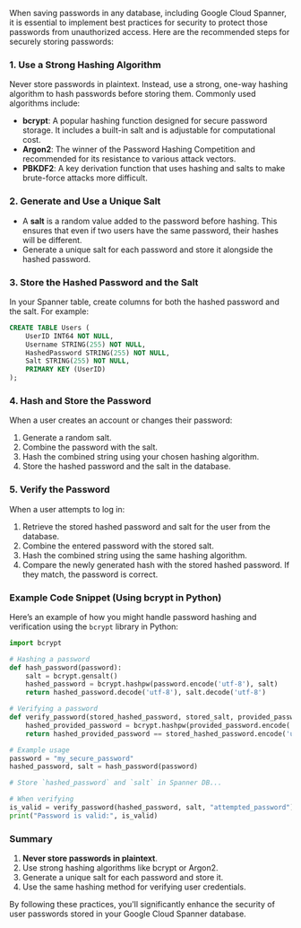When saving passwords in any database, including Google Cloud Spanner, it is essential to implement best practices for security to protect those passwords from unauthorized access. Here are the recommended steps for securely storing passwords:

### 1. Use a Strong Hashing Algorithm

Never store passwords in plaintext. Instead, use a strong, one-way hashing algorithm to hash passwords before storing them. Commonly used algorithms include:

- **bcrypt**: A popular hashing function designed for secure password storage. It includes a built-in salt and is adjustable for computational cost.
- **Argon2**: The winner of the Password Hashing Competition and recommended for its resistance to various attack vectors.
- **PBKDF2**: A key derivation function that uses hashing and salts to make brute-force attacks more difficult.

### 2. Generate and Use a Unique Salt

- A **salt** is a random value added to the password before hashing. This ensures that even if two users have the same password, their hashes will be different.
- Generate a unique salt for each password and store it alongside the hashed password.

### 3. Store the Hashed Password and the Salt

In your Spanner table, create columns for both the hashed password and the salt. For example:

```sql
CREATE TABLE Users (
    UserID INT64 NOT NULL,
    Username STRING(255) NOT NULL,
    HashedPassword STRING(255) NOT NULL,
    Salt STRING(255) NOT NULL,
    PRIMARY KEY (UserID)
);
```

### 4. Hash and Store the Password

When a user creates an account or changes their password:

1. Generate a random salt.
2. Combine the password with the salt.
3. Hash the combined string using your chosen hashing algorithm.
4. Store the hashed password and the salt in the database.

### 5. Verify the Password

When a user attempts to log in:

1. Retrieve the stored hashed password and salt for the user from the database.
2. Combine the entered password with the stored salt.
3. Hash the combined string using the same hashing algorithm.
4. Compare the newly generated hash with the stored hashed password. If they match, the password is correct.

### Example Code Snippet (Using bcrypt in Python)

Here’s an example of how you might handle password hashing and verification using the `bcrypt` library in Python:

```python
import bcrypt

# Hashing a password
def hash_password(password):
    salt = bcrypt.gensalt()
    hashed_password = bcrypt.hashpw(password.encode('utf-8'), salt)
    return hashed_password.decode('utf-8'), salt.decode('utf-8')

# Verifying a password
def verify_password(stored_hashed_password, stored_salt, provided_password):
    hashed_provided_password = bcrypt.hashpw(provided_password.encode('utf-8'), stored_salt.encode('utf-8'))
    return hashed_provided_password == stored_hashed_password.encode('utf-8')

# Example usage
password = "my_secure_password"
hashed_password, salt = hash_password(password)

# Store `hashed_password` and `salt` in Spanner DB...

# When verifying
is_valid = verify_password(hashed_password, salt, "attempted_password")
print("Password is valid:", is_valid)
```

### Summary

1. **Never store passwords in plaintext**.
2. Use strong hashing algorithms like bcrypt or Argon2.
3. Generate a unique salt for each password and store it.
4. Use the same hashing method for verifying user credentials.

By following these practices, you'll significantly enhance the security of user passwords stored in your Google Cloud Spanner database.
